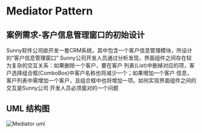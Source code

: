 # Mediator Pattern

## 案例需求-客户信息管理窗口的初始设计
<p>Sunny软件公司欲开发一套CRM系统，其中包含一个客户信息管理模块，所设计的“客户信息管理窗口”
Sunny公司开发人员通过分析发现，界面组件之间存在较为复杂的交互关系：如果删除一个客户，要在客户
列表(List)中删掉对应的项，客户选择组合框(ComboBox)中客户名称也将减少一个；如果增加一个客户
信息，客户列表中需增加一个客户，且组合框中也将增加一项。如何实现界面组件之间的交互是Sunny公司
开发人员必须面对的一个问题</p>

## UML 结构图
![Mediator uml](https://github.com/SunnyMarkLiu/Awesome-Design-Patterns/blob/master/BehavioralPattern/Mediator/mediator.jpg)

